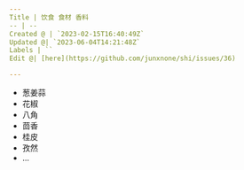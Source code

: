```yaml
---
Title | 饮食 食材 香料
-- | --
Created @ | `2023-02-15T16:40:49Z`
Updated @| `2023-06-04T14:21:48Z`
Labels | ``
Edit @| [here](https://github.com/junxnone/shi/issues/36)

---
```

- 葱姜蒜
- 花椒
- 八角
- 茴香
- 桂皮
- 孜然
- ...
